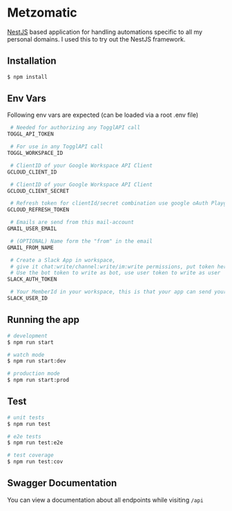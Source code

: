# Metzomatic

[NestJS](https://nestjs.com/) based application for handling automations specific to all my personal domains.
I used this to try out the NestJS framework.

## Installation

```bash
$ npm install
```

## Env Vars

Following env vars are expected (can be loaded via a root .env file)

```bash
 # Needed for authorizing any TogglAPI call
TOGGL_API_TOKEN

 # For use in any TogglAPI call
TOGGL_WORKSPACE_ID

 # ClientID of your Google Workspace API Client
GCLOUD_CLIENT_ID

 # ClientID of your Google Workspace API Client
GCLOUD_CLIENT_SECRET

 # Refresh token for clientId/secret combination use google oAuth Playground
GCLOUD_REFRESH_TOKEN

 # Emails are send from this mail-account
GMAIL_USER_EMAIL

 # (OPTIONAL) Name form the "from" in the email
GMAIL_FROM_NAME

 # Create a Slack App in workspace,
 # give it chat:write/channel:write/im:write permissions, put token here
 # Use the bot token to write as bot, use user token to write as user
SLACK_AUTH_TOKEN

 # Your MemberId in your workspace, this is that your app can send yourself messages
SLACK_USER_ID
```

## Running the app

```bash
# development
$ npm run start

# watch mode
$ npm run start:dev

# production mode
$ npm run start:prod
```

## Test

```bash
# unit tests
$ npm run test

# e2e tests
$ npm run test:e2e

# test coverage
$ npm run test:cov
```

## Swagger Documentation

You can view a documentation about all endpoints while visiting `/api`
